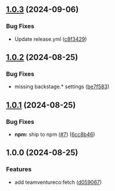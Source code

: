 ## [1.0.3](https://github.com/TeamVentureCompany/scaffolder-backend-module-actions/compare/v1.0.2...v1.0.3) (2024-09-06)

### Bug Fixes

* Update release.yml ([c8f3429](https://github.com/TeamVentureCompany/scaffolder-backend-module-actions/commit/c8f3429747fd3b240f08bbfd8131a46b1990a606))

## [1.0.2](https://github.com/TeamVentureCompany/scaffolder-backend-module-actions/compare/v1.0.1...v1.0.2) (2024-08-25)

### Bug Fixes

* missing backstage.* settings ([be7f583](https://github.com/TeamVentureCompany/scaffolder-backend-module-actions/commit/be7f583d1f2d73bc780d4381ebdafb5c128f334a))

## [1.0.1](https://github.com/TeamVentureCompany/scaffolder-backend-module-actions/compare/v1.0.0...v1.0.1) (2024-08-25)

### Bug Fixes

* **npm:** ship to npm ([#7](https://github.com/TeamVentureCompany/scaffolder-backend-module-actions/issues/7)) ([6cc8b46](https://github.com/TeamVentureCompany/scaffolder-backend-module-actions/commit/6cc8b46e4a6e5727a96b057f9f3c87f9eb9013bf))

## 1.0.0 (2024-08-25)

### Features

* add teamventureco:fetch ([d059067](https://github.com/TeamVentureCompany/scaffolder-backend-module-actions/commit/d059067a411b59eb8b175a640a838080a6c382f3))
